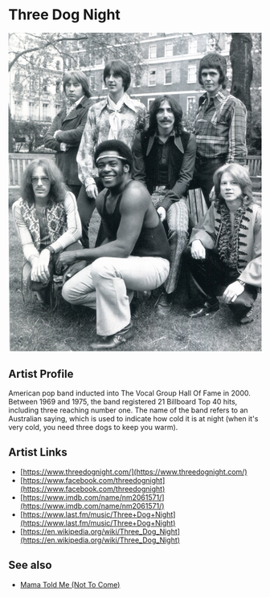 # Three Dog Night

![](../../assets/artists/Three_Dog_Night.png)

## Artist Profile

American pop band inducted into The Vocal Group Hall Of Fame in 2000. Between 1969 and 1975, the band registered 21 Billboard Top 40 hits, including three reaching number one. The name of the band refers to an Australian saying, which is used to indicate how cold it is at night (when it's very cold, you need three dogs to keep you warm).

## Artist Links

- [https://www.threedognight.com/](https://www.threedognight.com/)
- [https://www.facebook.com/threedognight](https://www.facebook.com/threedognight)
- [https://www.imdb.com/name/nm2061571/](https://www.imdb.com/name/nm2061571/)
- [https://www.last.fm/music/Three+Dog+Night](https://www.last.fm/music/Three+Dog+Night)
- [https://en.wikipedia.org/wiki/Three_Dog_Night](https://en.wikipedia.org/wiki/Three_Dog_Night)


## See also

- [Mama Told Me (Not To Come)](Mama_Told_Me_Not_To_Come.md)
